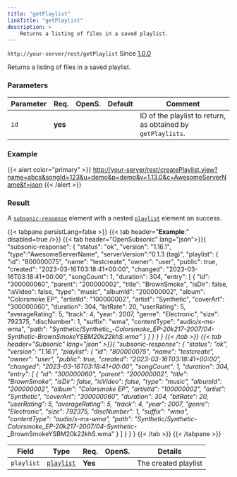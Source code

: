 ```yaml
---
title: "getPlaylist"
linkTitle: "getPlaylist"
description: >
    Returns a listing of files in a saved playlist.
---
```


`http://your-server/rest/getPlaylist` Since [1.0.0](../subsonic-versions)

Returns a listing of files in a saved playlist.

### Parameters

| Parameter | Req. | OpenS. | Default | Comment |
| --- | --- | --- | --- | --- |
| `id` | **yes** |  |    | ID of the playlist to return, as obtained by `getPlaylists`. |

### Example

{{< alert color="primary" >}} <http://your-server/rest/createPlaylist.view?name=abcs&songId=123&u=demo&p=demo&v=1.13.0&c=AwesomeServerName&f=json> {{< /alert >}}

### Result

A [`subsonic-response`](../../responses/subsonic-response) element with a nested [`playlist`](../../responses/playlistwithsongs) element on success.

{{< tabpane persistLang=false >}}
{{< tab header="**Example**:" disabled=true />}}
{{< tab header="OpenSubsonic" lang="json">}}{
    "subsonic-response": {
        "status": "ok",
        "version": "1.16.1",
        "type":"AwesomeServerName",
        "serverVersion":"0.1.3 (tag)",
        "playlist": {
            "id": "800000075",
            "name": "testcreate",
            "owner": "user",
            "public": true,
            "created": "2023-03-16T03:18:41+00:00",
            "changed": "2023-03-16T03:18:41+00:00",
            "songCount": 1,
            "duration": 304,
            "entry": [
                {
                    "id": "300000060",
                    "parent": "200000002",
                    "title": "BrownSmoke",
                    "isDir": false,
                    "isVideo": false,
                    "type": "music",
                    "albumId": "200000002",
                    "album": "Colorsmoke EP",
                    "artistId": "100000002",
                    "artist": "Synthetic",
                    "coverArt": "300000060",
                    "duration": 304,
                    "bitRate": 20,
                    "userRating": 5,
                    "averageRating": 5,
                    "track": 4,
                    "year": 2007,
                    "genre": "Electronic",
                    "size": 792375,
                    "discNumber": 1,
                    "suffix": "wma",
                    "contentType": "audio/x-ms-wma",
                    "path": "Synthetic/Synthetic_-_Colorsmoke_EP-20k217-2007/04-Synthetic_-_BrownSmokeYSBM20k22khS.wma"
                }
            ]
        }
    }
}
{{< /tab >}}
{{< tab header="Subsonic" lang="json" >}}{
    "subsonic-response": {
        "status": "ok",
        "version": "1.16.1",
        "playlist": {
            "id": "800000075",
            "name": "testcreate",
            "owner": "user",
            "public": true,
            "created": "2023-03-16T03:18:41+00:00",
            "changed": "2023-03-16T03:18:41+00:00",
            "songCount": 1,
            "duration": 304,
            "entry": [
                {
                    "id": "300000060",
                    "parent": "200000002",
                    "title": "BrownSmoke",
                    "isDir": false,
                    "isVideo": false,
                    "type": "music",
                    "albumId": "200000002",
                    "album": "Colorsmoke EP",
                    "artistId": "100000002",
                    "artist": "Synthetic",
                    "coverArt": "300000060",
                    "duration": 304,
                    "bitRate": 20,
                    "userRating": 5,
                    "averageRating": 5,
                    "track": 4,
                    "year": 2007,
                    "genre": "Electronic",
                    "size": 792375,
                    "discNumber": 1,
                    "suffix": "wma",
                    "contentType": "audio/x-ms-wma",
                    "path": "Synthetic/Synthetic_-_Colorsmoke_EP-20k217-2007/04-Synthetic_-_BrownSmokeYSBM20k22khS.wma"
                }
            ]
        }
    }
}
{{< /tab >}}
{{< /tabpane >}}

| Field |  Type | Req. | OpenS. | Details |
| --- | --- | --- | --- | --- |
| `playlist` | [`playlist`](../../responses/playlistwithsongs) | **Yes** |     | The created playlist |
